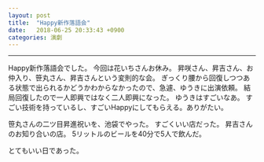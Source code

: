 ```yaml
---
layout: post
title:  "Happy新作落語会"
date:   2018-06-25 20:33:43 +0900
categories: 演劇
---
```

***

Happy新作落語会でした。
今回は花いちさんお休み。
昇咲さん、昇吉さん、お仲入り、笹丸さん、昇吉さんという変則的な会。
ぎっくり腰から回復しつつある状態で出られるかどうかわからなかったので、急遽、ゆうきに出演依頼。
結局回復したので一人即興ではなく二人即興になった。
ゆうきはすごいなあ。
すごい技術を持っているし、すごいHappyにしてもらえる。ありがたい。

笹丸さんの二ツ目昇進祝いを、池袋でやった。
すごくいい店だった。
昇吉さんのお知り合いの店。
5リットルのビールを40分で5人で飲んだ。

とてもいい日であった。